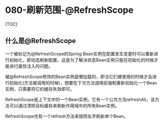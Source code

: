 # 080-刷新范围-@RefreshScope

[TOC]

## 什么是@RefreshScope

一个被标记为@RefreshScope的Spring Bean实例在配置发生变更时可以重新进行初始化，即动态刷新配置，这是为了解决状态Bean实例只能在初始化的时候才能进行属性注入的问题。

被@RefreshScope修饰的Bean实例是懒加载的，即当它们被使用的时候才会进行初始化(方法被调用的时候)，想要在下次方法调用前强制重新初始化一个Bean实例，只需要将它的缓存失效即可。

RefreshScope是上下文中的一个Bean实例，它有一个公共方法refreshAll，该方法可以通过清除目标缓存来刷新作用域中的所有Bean实例。

RefreshScope也有一个refresh方法来按照名字刷新单个Bean。

